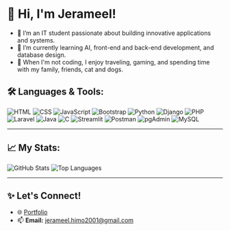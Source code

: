 # 👋 Hi, I'm Jerameel!
- 🔭 I’m an IT student passionate about building innovative applications and systems.
- 🌱 I’m currently learning AI, front-end and back-end development, and database design.
- 🐾 When I'm not coding, I enjoy traveling, gaming, and spending time with my family, friends, cat and dogs.

## 🛠️ Languages & Tools:
![HTML](https://img.shields.io/badge/HTML-orange?style=for-the-badge&logo=html5&logoColor=white)
![CSS](https://img.shields.io/badge/CSS-blue?style=for-the-badge&logo=css3&logoColor=white)
![JavaScript](https://img.shields.io/badge/JavaScript-yellow?style=for-the-badge&logo=javascript&logoColor=black)
![Bootstrap](https://img.shields.io/badge/Bootstrap-purple?style=for-the-badge&logo=bootstrap&logoColor=white)
![Python](https://img.shields.io/badge/Python-blue?style=for-the-badge&logo=python&logoColor=white)
![Django](https://img.shields.io/badge/Django-green?style=for-the-badge&logo=django&logoColor=white)
![PHP](https://img.shields.io/badge/PHP-violet?style=for-the-badge&logo=php&logoColor=white)
![Laravel](https://img.shields.io/badge/Laravel-red?style=for-the-badge&logo=laravel&logoColor=white)
![Java](https://img.shields.io/badge/Java-lightblue?style=for-the-badge&logo=java&logoColor=white)
![C](https://img.shields.io/badge/C-blue?style=for-the-badge&logo=c&logoColor=white)
![Streamlit](https://img.shields.io/badge/Streamlit-red?style=for-the-badge&logo=streamlit&logoColor=white)
![Postman](https://img.shields.io/badge/Postman-orange?style=for-the-badge&logo=postman&logoColor=white)
![pgAdmin](https://img.shields.io/badge/pgAdmin-blue?style=for-the-badge&logo=postgresql&logoColor=white)
![MySQL](https://img.shields.io/badge/MySQL-lightblue?style=for-the-badge&logo=mysql&logoColor=white)

---

## 📈 My Stats:
![GitHub Stats](https://github-readme-stats.vercel.app/api?username=HimoJCode&show_icons=true&theme=dark)
![Top Languages](https://github-readme-stats.vercel.app/api/top-langs/?username=HimoJCode&layout=compact&theme=dark)

---

## ✨ Let's Connect!
- 🌐 [Portfolio](https://himojcode.github.io/himoj18.github.io/)
- 📫 **Email:** [jerameel.himo2001@gmail.com](mailto:jerameel.himo2001@gmail.com)
